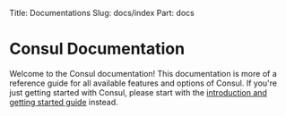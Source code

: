 Title: Documentations
Slug: docs/index
Part: docs

# Consul Documentation

Welcome to the Consul documentation! This documentation is more of a reference
guide for all available features and options of Consul. If you're just getting
started with Consul, please start with the
[introduction and getting started guide](/intro/index.html) instead.
